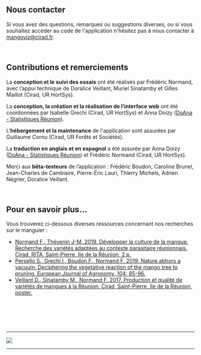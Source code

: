 ## Nous contacter

Si vous avez des questions, remarques ou suggestions diverses, ou si vous souhaitez accéder au code de l'application n'hésitez pas à nous contacter à [mangoviz@cirad.fr](mailto:mangoviz@cirad.fr).
<!-- mettre le lien vers le dépôt du CIRAD ? -->

<br>


## Contributions et remerciements

La **conception et le suivi des essais** ont été réalisés par Frédéric Normand, avec l’appui technique de Doralice Veillant, Muriel Sinatamby et Gilles Maillot (Cirad, UR HortSys).

La **conception, la création et la réalisation de l’interface web** ont été coordonnées par Isabelle Grechi (Cirad, UR HortSys) et Anna Doizy (<a href="https://doana-r.com" target="_blank">DoAna - Statistiques Réunion</a>).

L'**hébergement et la maintenance** de l'application sont assurées par Guillaume Cornu (Cirad, UR Forêts et Sociétés).

La **traduction en anglais et en espagnol** a été assurée par Anna Doizy (<a href="https://doana-r.com" target="_blank">DoAna - Statistiques Réunion</a>) et Frédéric Normand (Cirad, UR HortSys).

Merci aux **bêta-testeurs** de l’application : Frédéric Boudon, Caroline Brunel, Jean-Charles de Cambiaire, Pierre-Éric Lauri, Thierry Michels, Adrien Négrier, Doralice Veillant.

<br>

## Pour en savoir plus...

Vous trouverez ci-dessous diverses ressources concernant nos recherches sur le manguier :

-  <a href="https://agritrop.cirad.fr/605847/" target="_blank">Normand F., Thévenin J-M. 2019. Développer la culture de la mangue. Recherche des variétés adaptées au contexte parasitaire réunionnais. Cirad, RITA, Saint-Pierre, Ile de la Réunion, 2 p.</a>
-  <a href="https://agritrop.cirad.fr/590932/" target="_blank">Persello S., Grechi I., Boudon F., Normand F. 2019. Nature abhors a vacuum: Deciphering the vegetative reaction of the mango tree to pruning. European Journal of Agronomy, 104: 85-96.</a>
-  <a href="https://agritrop.cirad.fr/605848/" target="_blank">Veillant D., Sinatamby M., Normand F. 2017. Production et qualité de variétés de mangues à la Réunion. Cirad, Saint-Pierre, Ile de la Réunion, poster.</a>


<br>

<br>

<br>

<br>

***

<p class="center">
  <span>
    <img src="bande_logo-bailleurs.png" class="inbox-img">
   </span>
</p>

***
